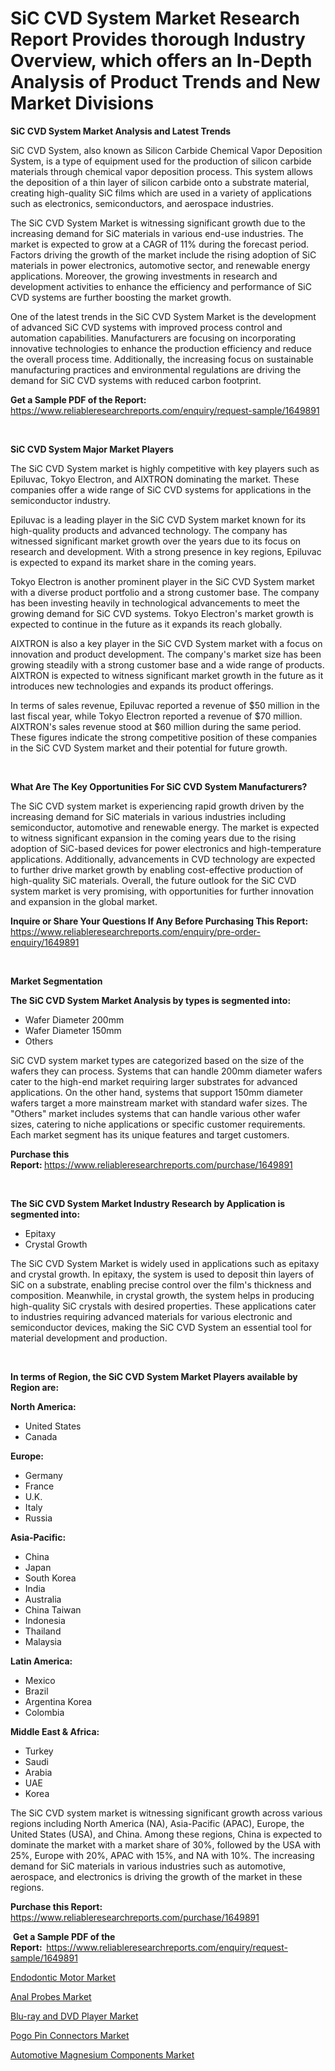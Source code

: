 <p><h1>SiC CVD System Market Research Report Provides thorough Industry Overview, which offers an In-Depth Analysis of Product Trends and New Market Divisions</h1></p><p><strong>SiC CVD System Market Analysis and Latest Trends</strong></p>
<p><p>SiC CVD System, also known as Silicon Carbide Chemical Vapor Deposition System, is a type of equipment used for the production of silicon carbide materials through chemical vapor deposition process. This system allows the deposition of a thin layer of silicon carbide onto a substrate material, creating high-quality SiC films which are used in a variety of applications such as electronics, semiconductors, and aerospace industries.</p><p>The SiC CVD System Market is witnessing significant growth due to the increasing demand for SiC materials in various end-use industries. The market is expected to grow at a CAGR of 11% during the forecast period. Factors driving the growth of the market include the rising adoption of SiC materials in power electronics, automotive sector, and renewable energy applications. Moreover, the growing investments in research and development activities to enhance the efficiency and performance of SiC CVD systems are further boosting the market growth.</p><p>One of the latest trends in the SiC CVD System Market is the development of advanced SiC CVD systems with improved process control and automation capabilities. Manufacturers are focusing on incorporating innovative technologies to enhance the production efficiency and reduce the overall process time. Additionally, the increasing focus on sustainable manufacturing practices and environmental regulations are driving the demand for SiC CVD systems with reduced carbon footprint.</p></p>
<p><strong>Get a Sample PDF of the Report:&nbsp;</strong> <a href="https://www.reliableresearchreports.com/enquiry/request-sample/1649891">https://www.reliableresearchreports.com/enquiry/request-sample/1649891</a></p>
<p>&nbsp;</p>
<p><strong>SiC CVD System Major Market Players</strong></p>
<p><p>The SiC CVD System market is highly competitive with key players such as Epiluvac, Tokyo Electron, and AIXTRON dominating the market. These companies offer a wide range of SiC CVD systems for applications in the semiconductor industry.</p><p>Epiluvac is a leading player in the SiC CVD System market known for its high-quality products and advanced technology. The company has witnessed significant market growth over the years due to its focus on research and development. With a strong presence in key regions, Epiluvac is expected to expand its market share in the coming years.</p><p>Tokyo Electron is another prominent player in the SiC CVD System market with a diverse product portfolio and a strong customer base. The company has been investing heavily in technological advancements to meet the growing demand for SiC CVD systems. Tokyo Electron's market growth is expected to continue in the future as it expands its reach globally.</p><p>AIXTRON is also a key player in the SiC CVD System market with a focus on innovation and product development. The company's market size has been growing steadily with a strong customer base and a wide range of products. AIXTRON is expected to witness significant market growth in the future as it introduces new technologies and expands its product offerings.</p><p>In terms of sales revenue, Epiluvac reported a revenue of $50 million in the last fiscal year, while Tokyo Electron reported a revenue of $70 million. AIXTRON's sales revenue stood at $60 million during the same period. These figures indicate the strong competitive position of these companies in the SiC CVD System market and their potential for future growth.</p></p>
<p>&nbsp;</p>
<p><strong>What Are The Key Opportunities For SiC CVD System Manufacturers?</strong></p>
<p><p>The SiC CVD system market is experiencing rapid growth driven by the increasing demand for SiC materials in various industries including semiconductor, automotive and renewable energy. The market is expected to witness significant expansion in the coming years due to the rising adoption of SiC-based devices for power electronics and high-temperature applications. Additionally, advancements in CVD technology are expected to further drive market growth by enabling cost-effective production of high-quality SiC materials. Overall, the future outlook for the SiC CVD system market is very promising, with opportunities for further innovation and expansion in the global market.</p></p>
<p><strong>Inquire or Share Your Questions If Any Before Purchasing This Report:</strong> <a href="https://www.reliableresearchreports.com/enquiry/pre-order-enquiry/1649891">https://www.reliableresearchreports.com/enquiry/pre-order-enquiry/1649891</a></p>
<p>&nbsp;</p>
<p><strong>Market Segmentation</strong></p>
<p><strong>The SiC CVD System Market Analysis by types is segmented into:</strong></p>
<p><ul><li>Wafer Diameter 200mm</li><li>Wafer Diameter 150mm</li><li>Others</li></ul></p>
<p><p>SiC CVD system market types are categorized based on the size of the wafers they can process. Systems that can handle 200mm diameter wafers cater to the high-end market requiring larger substrates for advanced applications. On the other hand, systems that support 150mm diameter wafers target a more mainstream market with standard wafer sizes. The "Others" market includes systems that can handle various other wafer sizes, catering to niche applications or specific customer requirements. Each market segment has its unique features and target customers.</p></p>
<p><strong>Purchase this Report:&nbsp;</strong><a href="https://www.reliableresearchreports.com/purchase/1649891">https://www.reliableresearchreports.com/purchase/1649891</a></p>
<p>&nbsp;</p>
<p><strong>The SiC CVD System Market Industry Research by Application is segmented into:</strong></p>
<p><ul><li>Epitaxy</li><li>Crystal Growth</li></ul></p>
<p><p>The SiC CVD System Market is widely used in applications such as epitaxy and crystal growth. In epitaxy, the system is used to deposit thin layers of SiC on a substrate, enabling precise control over the film's thickness and composition. Meanwhile, in crystal growth, the system helps in producing high-quality SiC crystals with desired properties. These applications cater to industries requiring advanced materials for various electronic and semiconductor devices, making the SiC CVD System an essential tool for material development and production.</p></p>
<p>&nbsp;</p>
<p><strong>In terms of Region, the SiC CVD System Market Players available by Region are:</strong></p>
<p>
    <p> <strong> North America: </strong>
        <ul>
            <li>United States</li>
            <li>Canada</li>
        </ul>
        </p> 
    <p> <strong> Europe: </strong>
        <ul>
            <li>Germany</li>
            <li>France</li>
            <li>U.K.</li>
            <li>Italy</li>
            <li>Russia</li>
        </ul>
        </p> 
    <p> <strong> Asia-Pacific: </strong>
        <ul>
            <li>China</li>
            <li>Japan</li>
            <li>South Korea</li>
            <li>India</li>
            <li>Australia</li>
            <li>China Taiwan</li>
            <li>Indonesia</li>
            <li>Thailand</li>
            <li>Malaysia</li>
        </ul>
        </p> 
    <p> <strong> Latin America: </strong>
        <ul>
            <li>Mexico</li>
            <li>Brazil</li>
            <li>Argentina Korea</li>
            <li>Colombia</li>
        </ul>
        </p> 
    <p> <strong> Middle East & Africa: </strong>
        <ul>
            <li>Turkey</li>
            <li>Saudi</li>
            <li>Arabia</li>
            <li>UAE</li>
            <li>Korea</li>
        </ul>
    </p>
    </p>
<p><p>The SiC CVD system market is witnessing significant growth across various regions including North America (NA), Asia-Pacific (APAC), Europe, the United States (USA), and China. Among these regions, China is expected to dominate the market with a market share of 30%, followed by the USA with 25%, Europe with 20%, APAC with 15%, and NA with 10%. The increasing demand for SiC materials in various industries such as automotive, aerospace, and electronics is driving the growth of the market in these regions.</p></p>
<p><strong>Purchase this Report: </strong><a href="https://www.reliableresearchreports.com/purchase/1649891">https://www.reliableresearchreports.com/purchase/1649891</a></p>
<p>&nbsp;<strong>Get a Sample PDF of the Report:&nbsp;&nbsp;</strong><a href="https://www.reliableresearchreports.com/enquiry/request-sample/1649891">https://www.reliableresearchreports.com/enquiry/request-sample/1649891</a></p>
<p><strong></strong></p>
<p><p><a href="https://medium.com/@zolajenkins1966/endodontic-motor-market-insight-market-trends-growth-forecasted-from-2024-to-2031-941b72f5c416">Endodontic Motor Market</a></p><p><a href="https://medium.com/@zolajenkins1966/anal-probes-nbsp-market-focuses-on-market-share-size-and-projected-forecast-till-2031-fbf94bc10e53">Anal Probes Market</a></p><p><a href="https://github.com/khansimonweber1lqujlwoz15d/Market-Research-Report-List-1/blob/main/blu-ray-and-dvd-player-market.md">Blu-ray and DVD Player Market</a></p><p><a href="https://issuu.com/reportprime-2/docs/pogo-pin-connectors-market-size-2030.pptx">Pogo Pin Connectors Market</a></p><p><a href="https://issuu.com/reportprime-2/docs/automotive-magnesium-components-market-size-2030.p">Automotive Magnesium Components Market</a></p></p>